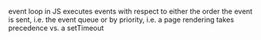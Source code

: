 event loop in JS executes events 
with respect to either the order 
the event is sent, i.e. the event queue
or by priority, i.e. a page rendering takes 
precedence vs. a setTimeout

